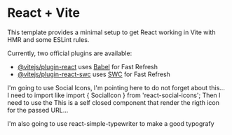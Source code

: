 # React + Vite

This template provides a minimal setup to get React working in Vite with HMR and some ESLint rules.

Currently, two official plugins are available:

- [@vitejs/plugin-react](https://github.com/vitejs/vite-plugin-react/blob/main/packages/plugin-react/README.md) uses [Babel](https://babeljs.io/) for Fast Refresh
- [@vitejs/plugin-react-swc](https://github.com/vitejs/vite-plugin-react-swc) uses [SWC](https://swc.rs/) for Fast Refresh


I'm going to use Social Icons, I'm pointing here to do not forget about this...
I need to import like 
import { SocialIcon } from 'react-social-icons';
Then I need to use the <SocialIcon url='https://twitter.com/test'/>
This is a self closed component that render the rigth icon for the passed URL...

I'm also going to use react-simple-typewriter to make a good typografy